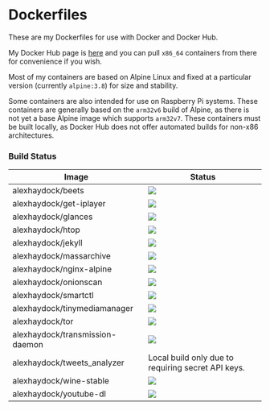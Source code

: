 # Dockerfiles
These are my Dockerfiles for use with Docker and Docker Hub.

My Docker Hub page is [here](https://hub.docker.com/u/alexhaydock/) and you can pull `x86_64` containers from there for convenience if you wish.

Most of my containers are based on Alpine Linux and fixed at a particular version (currently `alpine:3.8`) for size and stability.

Some containers are also intended for use on Raspberry Pi systems. These containers are generally based on the `arm32v6` build of Alpine, as there is not yet a base Alpine image which supports `arm32v7`. These containers must be built locally, as Docker Hub does not offer automated builds for non-x86 architectures.

### Build Status
| Image | Status |
|-------------------------|-------|
| alexhaydock/beets | [![](https://images.microbadger.com/badges/image/alexhaydock/beets.svg)](https://hub.docker.com/r/alexhaydock/beets "Badge") |
| alexhaydock/get-iplayer | [![](https://images.microbadger.com/badges/image/alexhaydock/get-iplayer.svg)](https://hub.docker.com/r/alexhaydock/get-iplayer "Badge") |
| alexhaydock/glances | [![](https://images.microbadger.com/badges/image/alexhaydock/glances.svg)](https://hub.docker.com/r/alexhaydock/glances "Badge") |
| alexhaydock/htop | [![](https://images.microbadger.com/badges/image/alexhaydock/htop.svg)](https://hub.docker.com/r/alexhaydock/htop "Badge") |
| alexhaydock/jekyll | [![](https://images.microbadger.com/badges/image/alexhaydock/jekyll.svg)](https://hub.docker.com/r/alexhaydock/jekyll "Badge") |
| alexhaydock/massarchive | [![](https://images.microbadger.com/badges/image/alexhaydock/massarchive.svg)](https://hub.docker.com/r/alexhaydock/massarchive "Badge") |
| alexhaydock/nginx-alpine | [![](https://images.microbadger.com/badges/image/alexhaydock/nginx-alpine.svg)](https://hub.docker.com/r/alexhaydock/nginx-alpine "Badge") |
| alexhaydock/onionscan | [![](https://images.microbadger.com/badges/image/alexhaydock/onionscan.svg)](https://hub.docker.com/r/alexhaydock/onionscan "Badge") |
| alexhaydock/smartctl | [![](https://images.microbadger.com/badges/image/alexhaydock/smartctl.svg)](https://hub.docker.com/r/alexhaydock/smartctl "Badge") |
| alexhaydock/tinymediamanager | [![](https://images.microbadger.com/badges/image/alexhaydock/tinymediamanager.svg)](https://hub.docker.com/r/alexhaydock/tinymediamanager "Badge") |
| alexhaydock/tor | [![](https://images.microbadger.com/badges/image/alexhaydock/tor.svg)](https://hub.docker.com/r/alexhaydock/tor "Badge") |
| alexhaydock/transmission-daemon | [![](https://images.microbadger.com/badges/image/alexhaydock/transmission-daemon.svg)](https://hub.docker.com/r/alexhaydock/transmission-daemon "Badge") |
| alexhaydock/tweets_analyzer | Local build only due to requiring secret API keys. |
| alexhaydock/wine-stable | [![](https://images.microbadger.com/badges/image/alexhaydock/wine-stable.svg)](https://hub.docker.com/r/alexhaydock/wine-stable "Badge") |
| alexhaydock/youtube-dl | [![](https://images.microbadger.com/badges/image/alexhaydock/youtube-dl.svg)](https://hub.docker.com/r/alexhaydock/youtube-dl "Badge") |